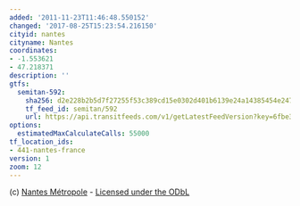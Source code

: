 ```yaml
---
added: '2011-11-23T11:46:48.550152'
changed: '2017-08-25T15:23:54.216150'
cityid: nantes
cityname: Nantes
coordinates:
- -1.553621
- 47.218371
description: ''
gtfs:
  semitan-592:
    sha256: d2e228b2b5d7f27255f53c389cd15e0302d401b6139e24a14385454e2479d8c7
    tf_feed_id: semitan/592
    url: https://api.transitfeeds.com/v1/getLatestFeedVersion?key=6fbe365a-00b6-4810-a2bc-eaa4be57040c&feed=semitan%2F592
options:
  estimatedMaxCalculateCalls: 55000
tf_location_ids:
- 441-nantes-france
version: 1
zoom: 12
---
```


(c) [Nantes Métropole](http://data.nantes.fr/donnees/detail/?tx_icsoddatastore_pi1\[keywords\]=&tx_icsoddatastore_pi1\[date\]=&tx_icsoddatastore_pi1\[dateValid\]=&tx_icsoddatastore_pi1\[fileformat\]\[0\]=13&tx_icsoddatastore_pi1\[uid\]=40) - [Licensed under the ODbL](http://data.nantes.fr/licence/)
